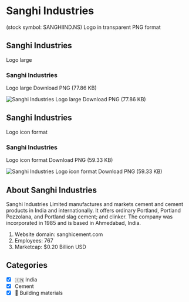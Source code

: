 # Sanghi Industries
 (stock symbol: SANGHIIND.NS) Logo in transparent PNG format

## Sanghi Industries
 Logo large

### Sanghi Industries
 Logo large Download PNG (77.86 KB)

![Sanghi Industries
 Logo large Download PNG (77.86 KB)](/img/orig/SANGHIIND.NS_BIG-6b676071.png)

## Sanghi Industries
 Logo icon format

### Sanghi Industries
 Logo icon format Download PNG (59.33 KB)

![Sanghi Industries
 Logo icon format Download PNG (59.33 KB)](/img/orig/SANGHIIND.NS-d82d67f0.png)

## About Sanghi Industries


Sanghi Industries Limited manufactures and markets cement and cement products in India and internationally. It offers ordinary Portland, Portland Pozzolana, and Portland slag cement; and clinker. The company was incorporated in 1985 and is based in Ahmedabad, India.

1. Website domain: sanghicement.com
2. Employees: 767
3. Marketcap: $0.20 Billion USD


## Categories
- [x] 🇮🇳 India
- [x] Cement
- [x] 🧱 Building materials
